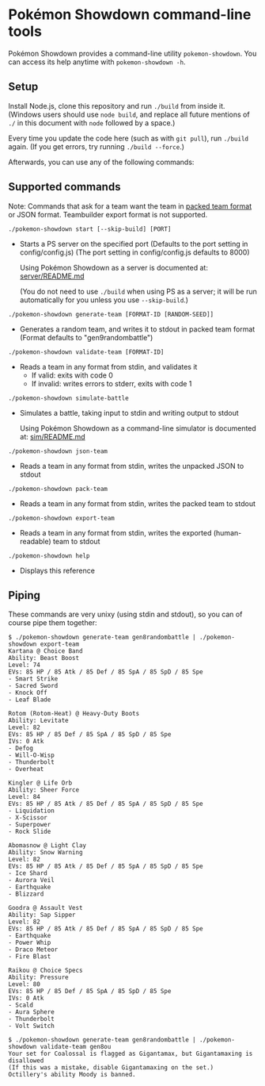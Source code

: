 Pokémon Showdown command-line tools
===================================

Pokémon Showdown provides a command-line utility `pokemon-showdown`. You can access its help anytime with `pokemon-showdown -h`.


Setup
-----

Install Node.js, clone this repository and run `./build` from inside it. (Windows users should use `node build`, and replace all future mentions of `./` in this document with `node` followed by a space.)

Every time you update the code here (such as with `git pull`), run `./build` again. (If you get errors, try running `./build --force`.)

Afterwards, you can use any of the following commands:


Supported commands
------------------

Note: Commands that ask for a team want the team in [packed team format](./sim/TEAMS.md#packed-format) or JSON format. Teambuilder export format is not supported.

`./pokemon-showdown start [--skip-build] [PORT]`

- Starts a PS server on the specified port
  (Defaults to the port setting in config/config.js)
  (The port setting in config/config.js defaults to 8000)

  Using Pokémon Showdown as a server is documented at:
  [server/README.md](./server/README.md)

  (You do not need to use `./build` when using PS as a server; it will
  be run automatically for you unless you use `--skip-build`.)

`./pokemon-showdown generate-team [FORMAT-ID [RANDOM-SEED]]`

- Generates a random team, and writes it to stdout in packed team format
  (Format defaults to "gen9randombattle")

`./pokemon-showdown validate-team [FORMAT-ID]`

- Reads a team in any format from stdin, and validates it
  - If valid: exits with code 0
  - If invalid: writes errors to stderr, exits with code 1

`./pokemon-showdown simulate-battle`

- Simulates a battle, taking input to stdin and writing output to stdout

  Using Pokémon Showdown as a command-line simulator is documented at:
  [sim/README.md](./README.md)

`./pokemon-showdown json-team`

- Reads a team in any format from stdin, writes the unpacked JSON to stdout

`./pokemon-showdown pack-team`

- Reads a team in any format from stdin, writes the packed team to stdout

`./pokemon-showdown export-team`

- Reads a team in any format from stdin, writes the exported (human-readable) team to stdout

`./pokemon-showdown help`

- Displays this reference


Piping
------

These commands are very unixy (using stdin and stdout), so you can of course pipe them together:

```
$ ./pokemon-showdown generate-team gen8randombattle | ./pokemon-showdown export-team
Kartana @ Choice Band
Ability: Beast Boost
Level: 74
EVs: 85 HP / 85 Atk / 85 Def / 85 SpA / 85 SpD / 85 Spe
- Smart Strike
- Sacred Sword
- Knock Off
- Leaf Blade

Rotom (Rotom-Heat) @ Heavy-Duty Boots
Ability: Levitate
Level: 82
EVs: 85 HP / 85 Def / 85 SpA / 85 SpD / 85 Spe
IVs: 0 Atk
- Defog
- Will-O-Wisp
- Thunderbolt
- Overheat

Kingler @ Life Orb
Ability: Sheer Force
Level: 84
EVs: 85 HP / 85 Atk / 85 Def / 85 SpA / 85 SpD / 85 Spe
- Liquidation
- X-Scissor
- Superpower
- Rock Slide

Abomasnow @ Light Clay
Ability: Snow Warning
Level: 82
EVs: 85 HP / 85 Atk / 85 Def / 85 SpA / 85 SpD / 85 Spe
- Ice Shard
- Aurora Veil
- Earthquake
- Blizzard

Goodra @ Assault Vest
Ability: Sap Sipper
Level: 82
EVs: 85 HP / 85 Atk / 85 Def / 85 SpA / 85 SpD / 85 Spe
- Earthquake
- Power Whip
- Draco Meteor
- Fire Blast

Raikou @ Choice Specs
Ability: Pressure
Level: 80
EVs: 85 HP / 85 Def / 85 SpA / 85 SpD / 85 Spe
IVs: 0 Atk
- Scald
- Aura Sphere
- Thunderbolt
- Volt Switch
```

```
$ ./pokemon-showdown generate-team gen8randombattle | ./pokemon-showdown validate-team gen8ou
Your set for Coalossal is flagged as Gigantamax, but Gigantamaxing is disallowed
(If this was a mistake, disable Gigantamaxing on the set.)
Octillery's ability Moody is banned.
```
